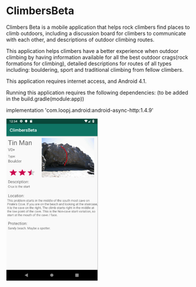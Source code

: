 # ClimbersBeta

Climbers Beta is a mobile application that helps rock climbers find places to climb outdoors, including a discussion board for climbers to communicate with each other, and descriptions of outdoor climbing routes.

This application helps climbers have a better experience when outdoor climbing by having information available for all the best outdoor crags(rock formations for climbing), detailed descriptions for routes of all types including: bouldering, sport and traditional climbing from fellow climbers. 

This application requires internet access, and Android 4.1. 

Running this application requires the following dependencies: 
(to be added in the build.gradle(module:app))
 
 implementation 'com.loopj.android:android-async-http:1.4.9'





<img src="https://github.com/gjc129/ClimbersBeta/blob/master/Route%20Example.png" width=250><br>

